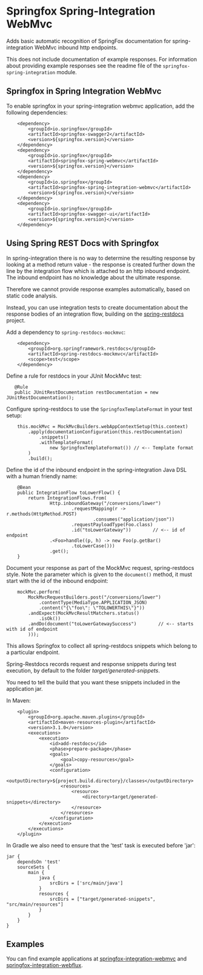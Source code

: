 # Springfox Spring-Integration WebMvc

Adds basic automatic recognition of SpringFox documentation for spring-integration WebMvc inbound http endpoints. 

This does not include documentation of example responses. For information about providing example responses see the 
readme file of the `springfox-spring-integration` module.

## Springfox in Spring Integration WebMvc

To enable springfox in your spring-integration webmvc application, add the following dependencies:

```
    <dependency>
        <groupId>io.springfox</groupId>
        <artifactId>springfox-swagger2</artifactId>
        <version>${springfox.version}</version>
    </dependency>
    <dependency>
        <groupId>io.springfox</groupId>
        <artifactId>springfox-spring-webmvc</artifactId>
        <version>${springfox.version}</version>
    </dependency>
    <dependency>
        <groupId>io.springfox</groupId>
        <artifactId>springfox-spring-integration-webmvc</artifactId>
        <version>${springfox.version}</version>
    </dependency>
    <dependency>
        <groupId>io.springfox</groupId>
        <artifactId>springfox-swagger-ui</artifactId>
        <version>${springfox.version}</version>
    </dependency>
```

## Using Spring REST Docs with Springfox

In spring-integration there is no way to determine the resulting response by looking at a method return value - the 
response is created further down the line by the integration flow which is attached to an http inbound endpoint. 
The inbound endpoint has no knowledge about the ultimate response.

Therefore we cannot provide response examples automatically, based on static code analysis.

Instead, you can use integration tests to create documentation about the response bodies of an integration flow, 
building on the [spring-restdocs](https://spring.io/projects/spring-restdocs) project.

Add a dependency to `spring-restdocs-mockmvc`:

```
    <dependency>
        <groupId>org.springframework.restdocs</groupId>
        <artifactId>spring-restdocs-mockmvc</artifactId>
        <scope>test</scope>
    </dependency>
```

Define a rule for restdocs in your JUnit MockMvc test:
```
   @Rule
   public JUnitRestDocumentation restDocumentation = new JUnitRestDocumentation();
```

Configure spring-restdocs to use the `SpringfoxTemplateFormat` in your test setup:
```
    this.mockMvc = MockMvcBuilders.webAppContextSetup(this.context)
        .apply(documentationConfiguration(this.restDocumentation)
            .snippets()
            .withTemplateFormat(
                new SpringfoxTemplateFormat()) // <-- Template format
        )
        .build();

```

Define the id of the inbound endpoint in the spring-integration Java DSL with a human friendly name:
```
    @Bean
    public IntegrationFlow toLowerFlow() {
        return IntegrationFlows.from(
                Http.inboundGateway("/conversions/lower")
                        .requestMapping(r -> r.methods(HttpMethod.POST)
                                .consumes("application/json"))
                        .requestPayloadType(Foo.class)
                        .id("toLowerGateway"))        // <-- id of endpoint
                .<Foo>handle((p, h) -> new Foo(p.getBar()
                        .toLowerCase()))
                .get();
    }
```

Document your response as part of the MockMvc request, spring-restdocs style. Note the parameter which is 
given to the `document()` method, it must start with the id of the inbound endpoint:

```
    mockMvc.perform(
        MockMvcRequestBuilders.post("/conversions/lower")
            .contentType(MediaType.APPLICATION_JSON)
            .content("{\"foo\": \"TOLOWERTHIS\"}"))
        .andExpect(MockMvcResultMatchers.status()
            .isOk())
        .andDo(document("toLowerGatewaySuccess")        // <-- starts with id of endpoint
        )));
```
This allows Springfox to collect all spring-restdocs snippets which belong to a particular endpoint.


Spring-Restdocs records request and response snippets during test execution, by default to the 
folder _target/generated-snippets_.

You need to tell the build that you want these snippets included in the application jar.

In Maven:

```
    <plugin>
        <groupId>org.apache.maven.plugins</groupId>
        <artifactId>maven-resources-plugin</artifactId>
        <version>3.1.0</version>
        <executions>
            <execution>
                <id>add-restdocs</id>
                <phase>prepare-package</phase>
                <goals>
                    <goal>copy-resources</goal>
                </goals>
                <configuration>
                    <outputDirectory>${project.build.directory}/classes</outputDirectory>
                    <resources>
                        <resource>
                            <directory>target/generated-snippets</directory>
                        </resource>
                    </resources>
                </configuration>
            </execution>
        </executions>
    </plugin>
``` 

In Gradle we also need to ensure that the 'test' task is executed before 'jar':

```
jar {
    dependsOn 'test'
    sourceSets {
        main {
            java {
                srcDirs = ['src/main/java']
            }
            resources {
                srcDirs = ["target/generated-snippets", "src/main/resources"]
            }
        }
    }
}
```
## Examples

You can find example applications at [springfox-integration-webmvc](https://github.com/escalon/springfox-demos/tree/feature/spring-integration-support/springfox-integration-webmvc) and [springfox-integration-webflux](https://github.com/escalon/springfox-demos/tree/feature/spring-integration-support/springfox-integration-webflux).


